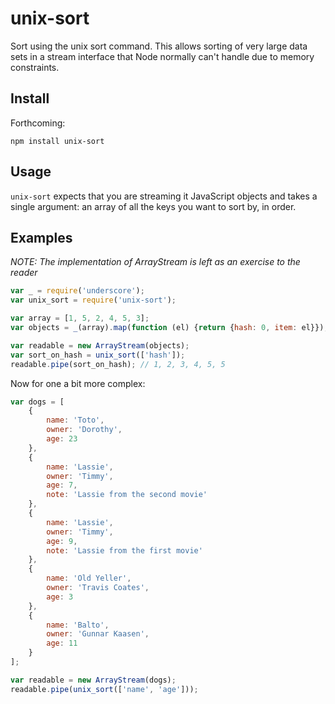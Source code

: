 # unix-sort

Sort using the unix sort command.
This allows sorting of very large data sets in a stream interface that Node normally can't handle due to memory constraints.

## Install

Forthcoming:
```
npm install unix-sort
```

## Usage

`unix-sort` expects that you are streaming it JavaScript objects and takes a single argument:
an array of all the keys you want to sort by, in order.

## Examples

*NOTE: The implementation of ArrayStream is left as an exercise to the reader*

```javascript
var _ = require('underscore');
var unix_sort = require('unix-sort');

var array = [1, 5, 2, 4, 5, 3];
var objects = _(array).map(function (el) {return {hash: 0, item: el}});

var readable = new ArrayStream(objects);
var sort_on_hash = unix_sort(['hash']);
readable.pipe(sort_on_hash); // 1, 2, 3, 4, 5, 5
```

Now for one a bit more complex:

```javascript
var dogs = [
    {
        name: 'Toto',
        owner: 'Dorothy',
        age: 23
    },
    {
        name: 'Lassie',
        owner: 'Timmy',
        age: 7,
        note: 'Lassie from the second movie'
    },
    {
        name: 'Lassie',
        owner: 'Timmy',
        age: 9,
        note: 'Lassie from the first movie'
    },
    {
        name: 'Old Yeller',
        owner: 'Travis Coates',
        age: 3
    },
    {
        name: 'Balto',
        owner: 'Gunnar Kaasen',
        age: 11
    }
];

var readable = new ArrayStream(dogs);
readable.pipe(unix_sort(['name', 'age']));
```
